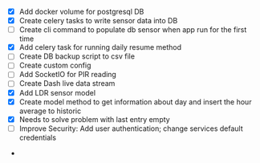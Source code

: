 - [x] Add docker volume for postgresql DB
- [x] Create celery tasks to write sensor data into DB
- [ ] Create cli command to populate db sensor when app run for the first time
- [x] Add celery task for running daily resume method
- [ ] Create DB backup script to csv file
- [ ] Create custom config
- [ ] Add SocketIO for PIR reading
- [ ] Create Dash live data stream
- [x] Add LDR sensor model
- [x] Create model method to get information about day and insert the hour average to historic
- [x] Needs to solve problem with last entry empty
- [ ] Improve Security: Add user authentication; change services default credentials
-
